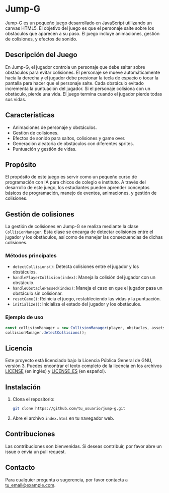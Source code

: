 # Jump-G

Jump-G es un pequeño juego desarrollado en JavaScript utilizando un canvas HTML5. El objetivo del juego es que el personaje salte sobre los obstáculos que aparecen a su paso. El juego incluye animaciones, gestión de colisiones, y efectos de sonido.

## Descripción del Juego

En Jump-G, el jugador controla un personaje que debe saltar sobre obstáculos para evitar colisiones. El personaje se mueve automáticamente hacia la derecha y el jugador debe presionar la tecla de espacio o tocar la pantalla para hacer que el personaje salte. Cada obstáculo evitado incrementa la puntuación del jugador. Si el personaje colisiona con un obstáculo, pierde una vida. El juego termina cuando el jugador pierde todas sus vidas.

## Características

- Animaciones de personaje y obstáculos.
- Gestión de colisiones.
- Efectos de sonido para saltos, colisiones y game over.
- Generación aleatoria de obstáculos con diferentes sprites.
- Puntuación y gestión de vidas.

## Propósito

El propósito de este juego es servir como un pequeño curso de programación con IA para chicos de colegio e instituto. A través del desarrollo de este juego, los estudiantes pueden aprender conceptos básicos de programación, manejo de eventos, animaciones, y gestión de colisiones.

## Gestión de colisiones

La gestión de colisiones en Jump-G se realiza mediante la clase `CollisionManager`. Esta clase se encarga de detectar colisiones entre el jugador y los obstáculos, así como de manejar las consecuencias de dichas colisiones.

### Métodos principales

- `detectCollisions()`: Detecta colisiones entre el jugador y los obstáculos.
- `handlePlayerCollision(index)`: Maneja la colisión del jugador con un obstáculo.
- `handleObstaclePassed(index)`: Maneja el caso en que el jugador pasa un obstáculo sin colisionar.
- `resetGame()`: Reinicia el juego, restableciendo las vidas y la puntuación.
- `initialize()`: Inicializa el estado del jugador y los obstáculos.

### Ejemplo de uso

```javascript
const collisionManager = new CollisionManager(player, obstacles, assets);
collisionManager.detectCollisions();
```

## Licencia

Este proyecto está licenciado bajo la Licencia Pública General de GNU, versión 3. Puedes encontrar el texto completo de la licencia en los archivos [LICENSE](./LICENSE) (en inglés) y [LICENSE_ES](./LICENSE_ES) (en español).

## Instalación

1. Clona el repositorio:
    ```bash
    git clone https://github.com/tu_usuario/jump-g.git
    ```

2. Abre el archivo `index.html` en tu navegador web.

## Contribuciones

Las contribuciones son bienvenidas. Si deseas contribuir, por favor abre un issue o envía un pull request.

## Contacto

Para cualquier pregunta o sugerencia, por favor contacta a [tu_email@example.com](mailto:tu_email@example.com).
